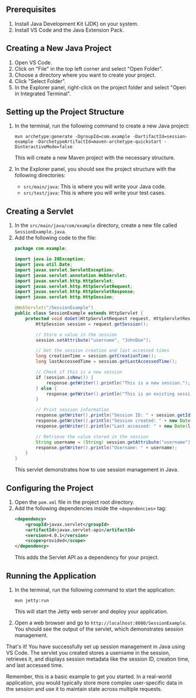 ## Prerequisites
1. Install Java Development Kit (JDK) on your system.
2. Install VS Code and the Java Extension Pack.

## Creating a New Java Project
1. Open VS Code.
2. Click on "File" in the top left corner and select "Open Folder".
3. Choose a directory where you want to create your project.
4. Click "Select Folder".
5. In the Explorer panel, right-click on the project folder and select "Open in Integrated Terminal".

## Setting up the Project Structure
1. In the terminal, run the following command to create a new Java project:
   ```
   mvn archetype:generate -DgroupId=com.example -DartifactId=session-example -DarchetypeArtifactId=maven-archetype-quickstart -DinteractiveMode=false
   ```
   This will create a new Maven project with the necessary structure.

2. In the Explorer panel, you should see the project structure with the following directories:
   - `src/main/java`: This is where you will write your Java code.
   - `src/test/java`: This is where you will write your test cases.

## Creating a Servlet
1. In the `src/main/java/com/example` directory, create a new file called `SessionExample.java`.
2. Add the following code to the file:
   ```java
   package com.example;

   import java.io.IOException;
   import java.util.Date;
   import javax.servlet.ServletException;
   import javax.servlet.annotation.WebServlet;
   import javax.servlet.http.HttpServlet;
   import javax.servlet.http.HttpServletRequest;
   import javax.servlet.http.HttpServletResponse;
   import javax.servlet.http.HttpSession;

   @WebServlet("/SessionExample")
   public class SessionExample extends HttpServlet {
       protected void doGet(HttpServletRequest request, HttpServletResponse response) throws ServletException, IOException {
           HttpSession session = request.getSession();

           // Store a value in the session
           session.setAttribute("username", "JohnDoe");

           // Get the session creation and last accessed times
           long creationTime = session.getCreationTime();
           long lastAccessedTime = session.getLastAccessedTime();

           // Check if this is a new session
           if (session.isNew()) {
               response.getWriter().println("This is a new session.");
           } else {
               response.getWriter().println("This is an existing session.");
           }

           // Print session information
           response.getWriter().println("Session ID: " + session.getId());
           response.getWriter().println("Session created: " + new Date(creationTime));
           response.getWriter().println("Last accessed: " + new Date(lastAccessedTime));

           // Retrieve the value stored in the session
           String username = (String) session.getAttribute("username");
           response.getWriter().println("Username: " + username);
       }
   }
   ```
   This servlet demonstrates how to use session management in Java.

## Configuring the Project
1. Open the `pom.xml` file in the project root directory.
2. Add the following dependencies inside the `<dependencies>` tag:
   ```xml
   <dependency>
       <groupId>javax.servlet</groupId>
       <artifactId>javax.servlet-api</artifactId>
       <version>4.0.1</version>
       <scope>provided</scope>
   </dependency>
   ```
   This adds the Servlet API as a dependency for your project.

## Running the Application
1. In the terminal, run the following command to start the application:
   ```
   mvn jetty:run
   ```
   This will start the Jetty web server and deploy your application.

2. Open a web browser and go to `http://localhost:8080/SessionExample`. You should see the output of the servlet, which demonstrates session management.

That's it! You have successfully set up session management in Java using VS Code. The servlet you created stores a username in the session, retrieves it, and displays session metadata like the session ID, creation time, and last accessed time.

Remember, this is a basic example to get you started. In a real-world application, you would typically store more complex user-specific data in the session and use it to maintain state across multiple requests.